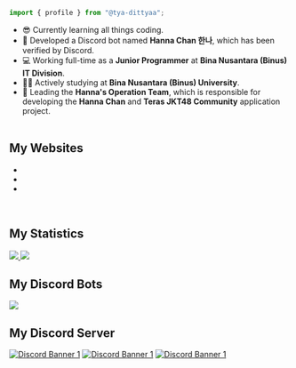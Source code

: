 ```ts
import { profile } from "@tya-dittyaa";
```
- 😎 Currently learning all things coding.
- 🎁 Developed a Discord bot named **Hanna Chan 한나**, which has been verified by Discord.
- 💻 Working full-time as a **Junior Programmer** at **Bina Nusantara (Binus) IT Division**.
- 👨‍🎓 Actively studying at **Bina Nusantara (Binus) University**.
- 👥 Leading the **Hanna's Operation Team**, which is responsible for developing the **Hanna Chan** and **Teras JKT48 Community** application project. <br /><br />

## My Websites
- <a href="https://dittyaa.my.id/">
- <a href="https://hannachan.my.id/">
- <a href="https://teras48.com/"> 
</a>
<br>

## My Statistics
<a href="https://github.com/tya-dittyaa/">
<img src="https://github-readme-stats.vercel.app/api?username=tya-dittyaa&show_icons=true&layout=compact&theme=dark" />
<img src="https://github-readme-stats.vercel.app/api/top-langs/?username=tya-dittyaa&layout=compact&count_private=true&langs_count=8&card_width=445&bg_color=0d1117&title_color=ffffff&text_color=ffffff&icon_color=00ff99&hide_border=true/" />
</a>
<br>

## My Discord Bots
<a href="https://top.gg/bot/723092028396797982">
  <img src="https://top.gg/api/widget/723092028396797982.svg">
</a>
<br>

## My Discord Server
[![Discord Banner 1](https://discord.com/api/guilds/739460799810240533/widget.png?style=banner3)](https://discord.gg/BPQBmwTemY)
[![Discord Banner 1](https://discord.com/api/guilds/1222217129508606145/widget.png?style=banner3)](https://discord.gg/JcTRBFHbCu)
[![Discord Banner 1](https://discord.com/api/guilds/941972748157206528/widget.png?style=banner3)](https://discord.gg/terasjkt48)<br />

</div>
